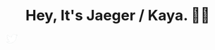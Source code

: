 
### <center><h1 align="center">Hey, It's Jaeger / Kaya. 👋🏻</h1></center>
<svg xmlns="http://www.w3.org/2000/svg" x="0px" y="0px"
width="24" height="24"
viewBox="0 0 172 172"
style=" fill:#000000;"><g transform="translate(0.946,0.946) scale(0.989,0.989)"><g fill="none" fill-rule="nonzero" stroke="none" stroke-width="none" stroke-linecap="butt" stroke-linejoin="none" stroke-miterlimit="10" stroke-dasharray="" stroke-dashoffset="0" font-family="none" font-weight="none" font-size="none" text-anchor="none" style="mix-blend-mode: normal"><g fill="#ffffff" stroke="#95a5a6" stroke-width="2" stroke-linejoin="round"><path d="M172,30.82226c-5.01107,7.16667 -10.75,13.60547 -17.91667,18.61654c0,1.45573 0,2.88346 0,4.31119c0,46.58333 -35.10547,100.33333 -100.33333,100.33333c-19.3444,0 -37.98893,-5.73893 -53.75,-15.76107c2.85547,0.69988 5.73893,0.69988 8.5944,0.69988c16.48893,0 31.55013,-5.71094 43.72786,-15.03321c-15.76106,0 -28.66667,-10.05012 -32.97786,-24.38346c2.1556,0.72786 4.31119,0.72786 6.4668,0.72786c3.58333,0 6.4388,-0.72786 9.29427,-1.42774c-15.76107,-2.88346 -27.93881,-17.21679 -27.93881,-34.4056c0,-0.72786 0,-0.72786 0,-0.72786c4.3112,2.1556 10.02214,3.58333 15.76107,4.31119c-9.32226,-6.4388 -15.76107,-17.1888 -15.76107,-29.39453c0,-6.43881 1.42774,-12.8776 5.01107,-17.91667c17.2168,21.5 43,35.13346 72.39453,36.56119c-0.72786,-2.1556 -0.72786,-5.01107 -0.72786,-7.89453c0,-19.3444 15.76107,-35.10547 35.13347,-35.10547c10.02213,0 19.3444,4.3112 26.51106,11.47787c7.86654,-1.45573 15.03321,-4.3112 22.19988,-8.6224c-2.85547,7.89453 -8.5944,15.06119 -15.76107,19.3724c7.16667,-0.72787 13.63347,-2.88347 20.07226,-5.73894"></path></g><path d="M0,172v-172h172v172z" fill="none" stroke="none" stroke-width="1" stroke-linejoin="miter"></path><g fill="#ffffff" stroke="none" stroke-width="1" stroke-linejoin="miter"><path d="M172,30.82226c-6.4388,2.85547 -12.9056,5.01107 -20.07226,5.73894c7.16667,-4.3112 12.9056,-11.47787 15.76107,-19.3724c-7.16667,4.31119 -14.33333,7.16667 -22.19988,8.6224c-7.16667,-7.16667 -16.48893,-11.47787 -26.51106,-11.47787c-19.3724,0 -35.13347,15.76107 -35.13347,35.10547c0,2.88346 0,5.73893 0.72786,7.89453c-29.39453,-1.42774 -55.17773,-15.06119 -72.39453,-36.56119c-3.58333,5.03906 -5.01107,11.47786 -5.01107,17.91667c0,12.20573 6.43881,22.95573 15.76107,29.39453c-5.73893,-0.72786 -11.44987,-2.1556 -15.76107,-4.31119c0,0 0,0 0,0.72786c0,17.18881 12.17774,31.52214 27.93881,34.4056c-2.85547,0.69988 -5.71094,1.42774 -9.29427,1.42774c-2.1556,0 -4.3112,0 -6.4668,-0.72786c4.31119,14.33333 17.2168,24.38346 32.97786,24.38346c-12.17773,9.32227 -27.23893,15.03321 -43.72786,15.03321c-2.85547,0 -5.73893,0 -8.5944,-0.69988c15.76107,10.02214 34.4056,15.76107 53.75,15.76107c65.22787,0 100.33333,-53.75 100.33333,-100.33333c0,-1.42774 0,-2.85547 0,-4.31119c7.16667,-5.01107 12.9056,-11.44988 17.91667,-18.61654"></path></g><path d="" fill="none" stroke="none" stroke-width="1" stroke-linejoin="miter"></path></g></g></svg>


